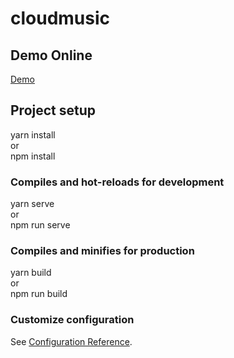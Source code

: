 # cloudmusic

## Demo Online

[Demo](http://www.devilc.cn:8001/)

## Project setup

yarn install  
or  
npm install  



### Compiles and hot-reloads for development

yarn serve  
or  
npm run serve  


### Compiles and minifies for production


yarn build  
or  
npm run build  

### Customize configuration
See [Configuration Reference](https://cli.vuejs.org/config/).
